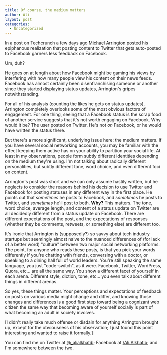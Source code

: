 ```yaml
---
title: Of course, the medium matters
author: Ali
layout: post
categories:
  - Uncategorized
---
```

In a post on Techcrunch a few days ago [Michael Arrington posted](//techcrunch.com/2013/03/03/if-youre-worried-about-likes-avoid-posting-to-facebook-from-twitter/) his epiphanous realization that posting content to Twitter that gets auto-posted to Facebook garners less feedback on Facebook.

Um, duh?

He goes on at length about how Facebook might be gaming his views by interfering with how many people view his content on their news feeds. Facebook has almost certainly been disenfranchising someone or another since they started displaying status updates, Arrington's gripes notwithstanding.

For all of his analysis (counting the likes he gets on status updates), Arrington completely overlooks some of the most obvious factors of engagement. For one thing, seeing that a Facebook status is the scrap food of another service suggests that it's not worth engaging on Facebook. Why would it be? The user posted on Twitter. He's not *on* Facebook, or he would have written the status there.

But there's a more significant, underlying issue here: the medium matters. If you have several social networking accounts, you may be familiar with the effect keeping them active has on your ability to partition your social life. At least in my observations, people form subtly different identities depending on the medium they're using. I'm not talking about radically different personalities, but subtly different tone, word choice, and even different foci on content.

Arrington's post was short and we can only assume hastily written, but he neglects to consider the reasons behind his decision to use Twitter and Facebook for posting statuses in any different way in the first place. He points out that *sometimes* he posts to Facebook, and *sometimes* he posts to Twitter, and *sometimes* he'll post to both. **Why?** This matters. The tone, word choice, average length, and content of a status update on Twitter are all decidedly different from a status update on Facebook. There are different expectations of the post, and the expectations of responses (whether they be comments, retweets, or something else) are different too.

It's ironic that Arrington is (supposedly?) so savvy about tech industry startups but seemingly almost naive to the nuanced differences of (for lack of a better word) "culture" between two major social networking platforms. The point, for anyone who reads these posts, is that you pick your words differently if you're chatting with friends, conversing with a doctor, or speaking to a dining hall full of world leaders. You're still speaking the same language, you just "code-switch", as it were. Facebook, Twitter, WordPress, Quora, etc... are all the same way. You show a different facet of yourself in each arena. Different style, diction, tone, etc... you even talk about different things in different arenas.

So yes, these things matter. Your perceptions and expectations of feedback on posts on various media might change and differ, and knowing those changes and differences is a good first step toward being a cognizant web citizen the same way that becoming aware of yourself socially is part of what becoming an adult in society involves.

[I didn't really take much offense or disdain for anything Arrington brought up, except for the obviousness of his observation; I just found this point interesting and wanted to raise it formally.]

You can find me on Twitter at [@_alialkhatib](//twitter.com/_alialkhatib); Facebook at [/Ali.Alkhatib](//www.facebook.com/Ali.Alkhatib); and I'm somewhere between the two.